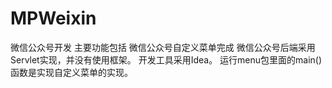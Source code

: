 # MPWeixin
微信公众号开发  主要功能包括 微信公众号自定义菜单完成
微信公众号后端采用Servlet实现，并没有使用框架。
开发工具采用Idea。
运行menu包里面的main()函数是实现自定义菜单的实现。
